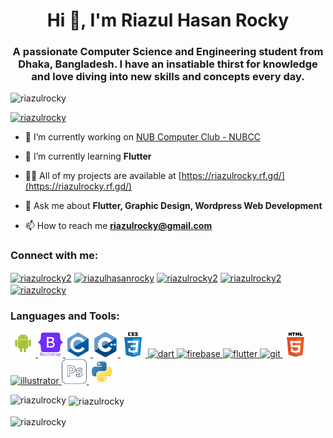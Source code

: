 <h1 align="center">Hi 👋, I'm Riazul Hasan Rocky</h1>
<h3 align="center">A passionate Computer Science and Engineering student from Dhaka, Bangladesh. I have an insatiable thirst for knowledge and love diving into new skills and concepts every day.</h3>

<p align="left"> <img src="https://komarev.com/ghpvc/?username=riazulrocky&label=Profile%20views&color=0e75b6&style=flat" alt="riazulrocky" /> </p>

<p align="left"> <a href="https://github.com/ryo-ma/github-profile-trophy"><img src="https://github-profile-trophy.vercel.app/?username=riazulrocky" alt="riazulrocky" /></a> </p>

- 🔭 I’m currently working on [NUB Computer Club - NUBCC](https://www.facebook.com/nubccofficial)

- 🌱 I’m currently learning **Flutter**

- 👨‍💻 All of my projects are available at [https://riazulrocky.rf.gd/](https://riazulrocky.rf.gd/)

- 💬 Ask me about **Flutter, Graphic Design, Wordpress Web Development**

- 📫 How to reach me **riazulrocky@gmail.com**

<h3 align="left">Connect with me:</h3>
<p align="left">
<a href="https://linkedin.com/in/riazulrocky2" target="blank"><img align="center" src="https://raw.githubusercontent.com/rahuldkjain/github-profile-readme-generator/master/src/images/icons/Social/linked-in-alt.svg" alt="riazulrocky2" height="30" width="40" /></a>
<a href="https://kaggle.com/riazulhasanrocky" target="blank"><img align="center" src="https://raw.githubusercontent.com/rahuldkjain/github-profile-readme-generator/master/src/images/icons/Social/kaggle.svg" alt="riazulhasanrocky" height="30" width="40" /></a>
<a href="https://fb.com/riazulrocky2" target="blank"><img align="center" src="https://raw.githubusercontent.com/rahuldkjain/github-profile-readme-generator/master/src/images/icons/Social/facebook.svg" alt="riazulrocky2" height="30" width="40" /></a>
<a href="https://instagram.com/riazulrocky2" target="blank"><img align="center" src="https://raw.githubusercontent.com/rahuldkjain/github-profile-readme-generator/master/src/images/icons/Social/instagram.svg" alt="riazulrocky2" height="30" width="40" /></a>
<a href="https://codeforces.com/profile/riazulrocky" target="blank"><img align="center" src="https://raw.githubusercontent.com/rahuldkjain/github-profile-readme-generator/master/src/images/icons/Social/codeforces.svg" alt="riazulrocky" height="30" width="40" /></a>
</p>

<h3 align="left">Languages and Tools:</h3>
<p align="left"> <a href="https://developer.android.com" target="_blank" rel="noreferrer"> <img src="https://raw.githubusercontent.com/devicons/devicon/master/icons/android/android-original-wordmark.svg" alt="android" width="40" height="40"/> </a> <a href="https://getbootstrap.com" target="_blank" rel="noreferrer"> <img src="https://raw.githubusercontent.com/devicons/devicon/master/icons/bootstrap/bootstrap-plain-wordmark.svg" alt="bootstrap" width="40" height="40"/> </a> <a href="https://www.cprogramming.com/" target="_blank" rel="noreferrer"> <img src="https://raw.githubusercontent.com/devicons/devicon/master/icons/c/c-original.svg" alt="c" width="40" height="40"/> </a> <a href="https://www.w3schools.com/cpp/" target="_blank" rel="noreferrer"> <img src="https://raw.githubusercontent.com/devicons/devicon/master/icons/cplusplus/cplusplus-original.svg" alt="cplusplus" width="40" height="40"/> </a> <a href="https://www.w3schools.com/css/" target="_blank" rel="noreferrer"> <img src="https://raw.githubusercontent.com/devicons/devicon/master/icons/css3/css3-original-wordmark.svg" alt="css3" width="40" height="40"/> </a> <a href="https://dart.dev" target="_blank" rel="noreferrer"> <img src="https://www.vectorlogo.zone/logos/dartlang/dartlang-icon.svg" alt="dart" width="40" height="40"/> </a> <a href="https://firebase.google.com/" target="_blank" rel="noreferrer"> <img src="https://www.vectorlogo.zone/logos/firebase/firebase-icon.svg" alt="firebase" width="40" height="40"/> </a> <a href="https://flutter.dev" target="_blank" rel="noreferrer"> <img src="https://www.vectorlogo.zone/logos/flutterio/flutterio-icon.svg" alt="flutter" width="40" height="40"/> </a> <a href="https://git-scm.com/" target="_blank" rel="noreferrer"> <img src="https://www.vectorlogo.zone/logos/git-scm/git-scm-icon.svg" alt="git" width="40" height="40"/> </a> <a href="https://www.w3.org/html/" target="_blank" rel="noreferrer"> <img src="https://raw.githubusercontent.com/devicons/devicon/master/icons/html5/html5-original-wordmark.svg" alt="html5" width="40" height="40"/> </a> <a href="https://www.adobe.com/in/products/illustrator.html" target="_blank" rel="noreferrer"> <img src="https://www.vectorlogo.zone/logos/adobe_illustrator/adobe_illustrator-icon.svg" alt="illustrator" width="40" height="40"/> </a> <a href="https://www.photoshop.com/en" target="_blank" rel="noreferrer"> <img src="https://raw.githubusercontent.com/devicons/devicon/master/icons/photoshop/photoshop-line.svg" alt="photoshop" width="40" height="40"/> </a> <a href="https://www.python.org" target="_blank" rel="noreferrer"> <img src="https://raw.githubusercontent.com/devicons/devicon/master/icons/python/python-original.svg" alt="python" width="40" height="40"/> </a> </p>

<p><img align="left" src="https://github-readme-stats.vercel.app/api/top-langs?username=riazulrocky&show_icons=true&locale=en&layout=compact" alt="riazulrocky" /></p>

<p>&nbsp;<img align="center" src="https://github-readme-stats.vercel.app/api?username=riazulrocky&show_icons=true&locale=en" alt="riazulrocky" /></p>

<p><img align="center" src="https://github-readme-streak-stats.herokuapp.com/?user=riazulrocky&" alt="riazulrocky" /></p>
